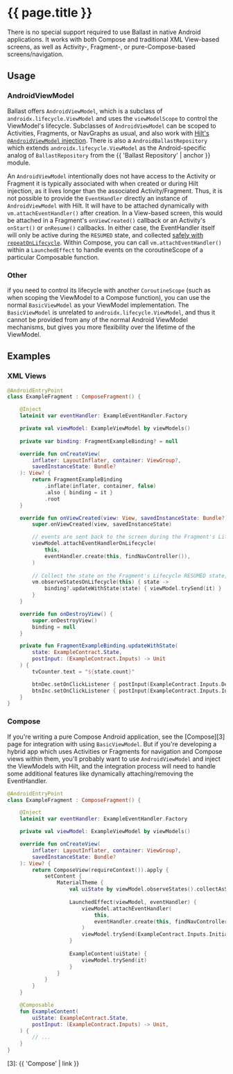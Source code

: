 ---
---

# {{ page.title }}

There is no special support required to use Ballast in native Android applications. It works with both Compose and 
traditional XML View-based screens, as well as Activity-, Fragment-, or pure-Compose-based screens/navigation.

## Usage

### AndroidViewModel

Ballast offers `AndroidViewModel`, which is a subclass of `androidx.lifecycle.ViewModel` and uses the
`viewModelScope` to control the ViewModel's lifecycle. Subclasses of `AndroidViewModel` can be scoped to Activities,
Fragments, or NavGraphs as usual, and also work with [Hilt's `@AndroidViewModel` injection][1]. There is also a
`AndroidBallastRepository` which extends `androidx.lifecycle.ViewModel` as the Android-specific analog of
`BallastRepository` from the {{ 'Ballast Repository' | anchor }} module.

An `AndroidViewModel` intentionally does not have access to the Activity or Fragment it is typically associated with 
when created or during Hilt injection, as it lives longer than the associated Activity/Fragment. Thus, it is not 
possible to provide the `EventHandler` directly an instance of `AndroidViewModel` with Hilt. It will have to be attached
dynamically with `vm.attachEventHandler()` after creation. In a View-based screen, this would be attached in a 
Fragment's `onViewCreated()` callback or an Activity's `onStart()` or `onResume()` callbacks. In either case, the 
EventHandler itself will only be active during the `RESUMED` state, and collected [safely with `repeatOnLifecycle`][2]. 
Within Compose, you can call `vm.attachEventHandler()` within a `LaunchedEffect` to handle events on the coroutineScope
of a particular Composable function.

### Other

if you need to control its lifecycle with another `CoroutineScope` (such as when scoping the ViewModel to a Compose 
function), you can use the normal `BasicViewModel` as your ViewModel implementation. The `BasicViewModel` is unrelated to 
`androidx.lifecycle.ViewModel`, and thus it cannot be provided from any of the normal Android ViewModel mechanisms, but
gives you more flexibility over the lifetime of the ViewModel.

## Examples

### XML Views

```kotlin
@AndroidEntryPoint
class ExampleFragment : ComposeFragment() {

    @Inject
    lateinit var eventHandler: ExampleEventHandler.Factory

    private val viewModel: ExampleViewModel by viewModels()
    
    private var binding: FragmentExampleBinding? = null

    override fun onCreateView(
        inflater: LayoutInflater, container: ViewGroup?,
        savedInstanceState: Bundle?
    ): View? {
        return FragmentExampleBinding
            .inflate(inflater, container, false)
            .also { binding = it }
            .root
    }

    override fun onViewCreated(view: View, savedInstanceState: Bundle?) {
        super.onViewCreated(view, savedInstanceState)

        // events are sent back to the screen during the Fragment's Lifecycle RESUMED state
        viewModel.attachEventHandlerOnLifecycle(
            this,
            eventHandler.create(this, findNavController()),
        )
        
        // Collect the state on the Fragment's Lifecycle RESUMED state, updating the entire UI with each change
        vm.observeStatesOnLifecycle(this) { state -> 
            binding?.updateWithState(state) { viewModel.trySend(it) } 
        }
    }

    override fun onDestroyView() {
        super.onDestroyView()
        binding = null
    }

    private fun FragmentExampleBinding.updateWithState(
        state: ExampleContract.State,
        postInput: (ExampleContract.Inputs) -> Unit
    ) {
        tvCounter.text = "${state.count}"

        btnDec.setOnClickListener { postInput(ExampleContract.Inputs.Decrement(1)) }
        btnInc.setOnClickListener { postInput(ExampleContract.Inputs.Increment(1)) }
    }
}
```

### Compose

If you're writing a pure Compose Android application, see the [Compose][3] page for integration with using 
`BasicViewModel`. But if you're developing a hybrid app which uses Activities or Fragments for navigation and Compose
views within them, you'll probably want to use `AndroidViewModel` and inject the ViewModels with Hilt, and the 
integration process will need to handle some additional features like dynamically attaching/removing the EventHandler.

```kotlin
@AndroidEntryPoint
class ExampleFragment : ComposeFragment() {

    @Inject
    lateinit var eventHandler: ExampleEventHandler.Factory

    private val viewModel: ExampleViewModel by viewModels()

    override fun onCreateView(
        inflater: LayoutInflater, container: ViewGroup?,
        savedInstanceState: Bundle?
    ): View? {
        return ComposeView(requireContext()).apply {
            setContent {
                MaterialTheme {
                    val uiState by viewModel.observeStates().collectAsState()
                    
                    LaunchedEffect(viewModel, eventHandler) {
                        viewModel.attachEventHandler(
                            this,
                            eventHandler.create(this, findNavController())
                        )
                        viewModel.trySend(ExampleContract.Inputs.Initialize)
                    }
                    
                    ExampleContent(uiState) {
                        viewModel.trySend(it)
                    }
                }
            }
        }
    }

    @Composable
    fun ExampleContent(
        uiState: ExampleContract.State,
        postInput: (ExampleContract.Inputs) -> Unit,
    ) {
        // ...
    }
}
```

[1]: https://dagger.dev/hilt/view-model.html
[2]: https://developer.android.com/reference/kotlin/androidx/lifecycle/package-summary#(androidx.lifecycle.Lifecycle).repeatOnLifecycle(androidx.lifecycle.Lifecycle.State,kotlin.coroutines.SuspendFunction1)
[3]: {{ 'Compose' | link }}
